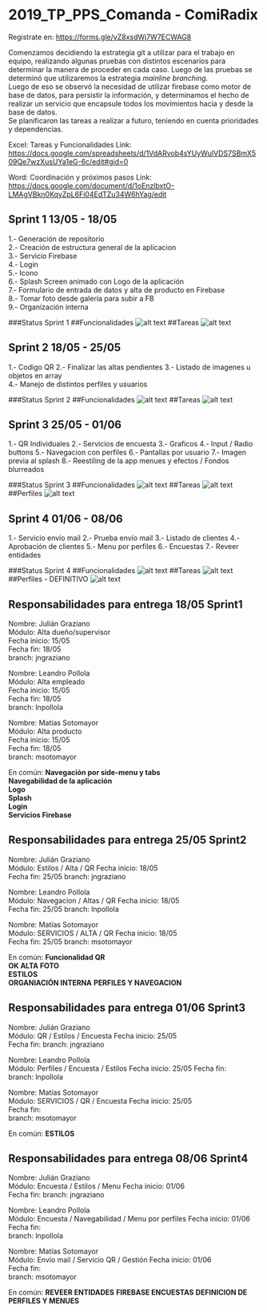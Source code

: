 # 2019_TP_PPS_Comanda - ComiRadix

Registrate en: https://forms.gle/yZ8xsdWj7W7ECWAG8


Comenzamos decidiendo la estrategia git a utilizar para el trabajo en equipo, realizando algunas pruebas con distintos escenarios para determinar la manera de proceder en cada caso. Luego de las pruebas se determinó que utilizaremos la estrategia *mainline branching*.  
Luego de eso se observó la necesidad de utilizar firebase como motor de base de datos, para persistir la información, y determinamos el hecho de realizar un servicio que encapsule todos los movimientos hacia y desde la base de datos.  
Se planificaron las tareas a realizar a futuro, teniendo en cuenta prioridades y dependencias.  


Excel: Tareas y Funcionalidades
Link: https://docs.google.com/spreadsheets/d/1VdARvob4sYUyWulVDS7SBmX509Qe7wzXusUYa1eG-6c/edit#gid=0

Word: Coordinación y próximos pasos
Link: https://docs.google.com/document/d/1oEnzlbxtO-LMAgVBkn0KqyZpL6Fi04EdTZu34W6hYag/edit

## Sprint 1 13/05 - 18/05

1.- Generación de repositorio  
2.- Creación de estructura general de la aplicacion  
3.- Servicio Firebase  
4.- Login  
5.- Icono  
6.- Splash Screen animado con Logo de la aplicación  
7.- Formulario de entrada de datos y alta de producto en Firebase  
8.- Tomar foto desde galería para subir a FB  
9.- Organización interna

###Status Sprint 1
##Funcionalidades
![alt text](Screenshots/Sprint1-18-05-AvanceFuncionalidades.jpg)
##Tareas
![alt text](Screenshots/Sprint1-18-05-AvanceTareas.jpg)

## Sprint 2 18/05 - 25/05

1.- Codigo QR
2.- Finalizar las altas pendientes
3.- Listado de imagenes u objetos en array  
4.- Manejo de distintos perfiles y usuarios

###Status Sprint 2
##Funcionalidades
![alt text](Screenshots/Sprint2-25-05-AvanceFuncionalidades.jpg)
##Tareas
![alt text](Screenshots/Sprint2-25-05-AvanceTareas.jpg)

## Sprint 3 25/05 - 01/06

1.- QR Individuales
2.- Servicios de encuesta
3.- Graficos
4.- Input / Radio buttons
5.- Navegacion con perfiles 
6.- Pantallas por usuario
7.- Imagen previa al splash
8.- Reestiling de la app menues y efectos / Fondos blurreados

###Status Sprint 3
##Funcionalidades
![alt text](Screenshots/Sprint3-01-06-AvanceFuncionalidades.jpg)
##Tareas
![alt text](Screenshots/Sprint3-01-06-AvanceTareas.jpg)
##Perfiles
![alt text](Screenshots/Sprint3-01-06-PerfilesMenu.jpg)


## Sprint 4 01/06 - 08/06

1.- Servicio envío mail
2.- Prueba envío mail
3.- Listado de clientes
4.- Aprobación de clientes
5.- Menu por perfiles
6.- Encuestas
7.- Reveer entidades


###Status Sprint 4
##Funcionalidades
![alt text](Screenshots/Sprint4-08-06-AvanceFuncionalidades.jpg)
##Tareas
![alt text](Screenshots/Sprint4-08-06-AvanceTareas.jpg)
##Perfiles - DEFINITIVO
![alt text](Screenshots/Sprint4-08-06-PerfilesMenu.jpg)

## Responsabilidades para entrega 18/05 Sprint1
Nombre: Julián Graziano  
Módulo: Alta dueño/supervisor  
Fecha inicio: 15/05  
Fecha fin: 18/05  
branch: jngraziano  

Nombre: Leandro Pollola  
Módulo: Alta empleado  
Fecha inicio: 15/05  
Fecha fin: 18/05  
branch: lnpollola  
  
Nombre: Matías Sotomayor  
Módulo: Alta producto  
Fecha inicio: 15/05  
Fecha fin: 18/05  
branch: msotomayor  

En común:
**Navegación por side-menu y tabs**  
**Navegabilidad de la aplicación**  
**Logo**  
**Splash**  
**Login**  
**Servicios Firebase**


## Responsabilidades para entrega 25/05 Sprint2
Nombre: Julián Graziano  
Módulo: Estilos / Alta / QR
Fecha inicio: 18/05  
Fecha fin:  25/05
branch: jngraziano  

Nombre: Leandro Pollola  
Módulo: Navegacion / Altas / QR
Fecha inicio: 18/05  
Fecha fin:   25/05
branch: lnpollola  
  
Nombre: Matías Sotomayor  
Módulo:   SERVICIOS / ALTA / QR
Fecha inicio: 18/05  
Fecha fin:   25/05
branch: msotomayor  

En común:
**Funcionalidad QR**  
**OK ALTA FOTO**  
**ESTILOS**  
**ORGANIACIÓN INTERNA**
**PERFILES Y NAVEGACION**

## Responsabilidades para entrega 01/06 Sprint3
Nombre: Julián Graziano  
Módulo: QR / Estilos / Encuesta
Fecha inicio: 25/05  
Fecha fin: 
branch: jngraziano  

Nombre: Leandro Pollola  
Módulo: Perfiles / Encuesta / Estilos
Fecha inicio: 25/05 
Fecha fin:   
branch: lnpollola  
  
Nombre: Matías Sotomayor  
Módulo:   SERVICIOS / QR / Encuesta
Fecha inicio: 25/05  
Fecha fin:   
branch: msotomayor  

En común:
**ESTILOS**


## Responsabilidades para entrega 08/06 Sprint4
Nombre: Julián Graziano  
Módulo: Encuesta / Estilos / Menu
Fecha inicio: 01/06  
Fecha fin: 
branch: jngraziano  

Nombre: Leandro Pollola  
Módulo: Encuesta / Navegabilidad / Menu por perfiles
Fecha inicio: 01/06
Fecha fin:   
branch: lnpollola  
  
Nombre: Matías Sotomayor  
Módulo:   Envío mail / Servicio QR / Gestión
Fecha inicio: 01/06  
Fecha fin:   
branch: msotomayor  

En común:
**REVEER ENTIDADES**
**FIREBASE ENCUESTAS**
**DEFINICION DE PERFILES Y MENUES**